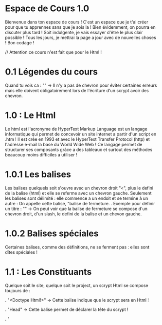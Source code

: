 # Espace de Cours 1.0

Bienvenue dans ton espace de cours ! C'est un espace que je t'ai créer pour que tu apprennes sans que je sois la ! Bien évidemment, on 
pourra en discuter plus tard ! Soit indulgente, je vais essayer d'être le plus clair possible ! Tous les jours, je mettrai la page
a jour avec de nouvelles choses ! Bon codage !

// Attention ce cours n'est fait que pour le Html !

# 0.1 Légendes du cours 

Quand tu vois ca : "" ->  Il n'y a pas de chevron pour éviter certaines
erreurs mais elle doivent obligatoirement lors de l'écriture d'un scrypt avoir des chevron.


# 1.0 : Le Html

Le html est l'acronyme de HyperText Markup Language est un langage informatique qui permet de concevoir un site internet a partir d'un
script en .htm ! Il est crée en 1993 et avec le HyperText Transfer Protocol (http) et l'adresse e-mail la base du World Wide Web !
Ce langage permet de structurer ses composants grâce a des tableaux et surtout des méthodes beaucoup moins difficiles a utiliser !

# 1.0.1 Les balises

Les balises quelquels soit s'ouvre avec un chevron droit "<", plus le defini de la balise (html) et elle se referme avec un chevron
gauche. Seulement les balises sont délimité : elle commence a un endoit et se termine à un autre : On appelle cette balise, "balise
de fermeture.
. Exemple pour définir un titre : "<title></title>" -> On peut voir que la balise de fermeture se compose d'un chevron droit, d'un 
slash, le defini de la balise et un chevon gauche.

# 1.0.2 Balises spéciales

Certaines balises, comme des définitions, ne se ferment pas : elles sont dîtes spéciales !

# 1.1 : Les Constituants

Quelque soit le site, quelque soit le project, un scrypt Html se compose toujours de :

. "<Doctype Html!>" -> Cette balise indique que le scrypt sera en Html ! 

. "Head" -> Cette balise permet de déclarer la tête du scrypt ! 

. "<Title>" -> Ce balise permet de définir le titre de la page !

. "Body" -> Cette balise permet de déclarer le corps du scrypt donc les composants visibles sur le site !
 
 Ces constituants sont obligatoire pour le bon fonctionnement du scrypt ! Il ne faut bien sur pas oublier de nommer le scrypt avec
 l'extansion .htm qui permet de faire reconnaitre au navigateur qu'il s'agit d'un scrypt html !
 
 # 1.2 Faire reconnaître au navigateur la typographie de la langue
 
 Pour éviter des problêmes de typopagrapie au niveau de la langue et surtout le monde des charactère unicode, les developpeurs ont créer
 une table qui se nomme la table ASCII ! C'est une table qui permet de convertir un charactère en 0 ou en 1. Ensuite, le compilateur se 
 charge de convertir les charactère ! Et bien en Html, c quasiment la même chose mais en différent. La balise n'est pas obligatoire
 mais permet de mieux convertir les charactères et éviter les erreurs ou les problème de signe ! Donc :
 
 . <Meta charset ="UTF-8> permet de dire au navigateur que la langue utiliser et le français. C'est une balise sépcial car elle ne
 se referme pas !
 
 # 1.3 Balise d'écriture
 
 Le Html est un langage hypertext ! Cela siginifie qu'il peut mettre en page et écrire sur un navigateur très facilement et
 réciproquement très rapidement. Certaines balises sont essentiels pour pouvoir afficher du texte à l'écran. Comme dans tous les
 langages, nous n'avons pas besoin de taper les balises en basique (0 et 1). il faut utiliser quelque balise :
 
 ."h1" jusqu'a "h5" -> Ces balises permettent d'afficher un titre à l'écran. Selon les balises (h1, h2, h3), la police sera de plus en 
 plus petites.
 
 . "p" -> Cette balise permet d'afficher n'importe quel texte à l'écran. Il est essentiel à l'affichage de texte. 
 
 . "br" -> Cette balise oblige un retour à la ligne (Exemple dans prototype.htm).
 
<h1> 1.4 Le Style en Html</h1>

En html, il est possible d'appliquer un style à notre texte sans des langages annexes comme CSS qui est spécialment crée pour le style
mais nous verrons se langage dans le prochain chapitre de ce cours. Donc comme il existe des balises d'écriture, il existe des balises
pour le style (les exemples sont dans prototype.htm) :

. "strong" -> Cette balise permet de mettre le texte en gras.

. "en"-> Cette balise permet de mettre un texte en italique.

. "mark" -> Cette balise permet de surligner un texte en jaune.

. 
 
 
 
 

